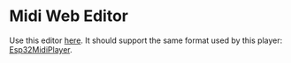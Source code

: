 # Midi Web Editor
Use this editor [here](https://4rne.github.io/midi-web-editor/). It should support the same format used by this player: [Esp32MidiPlayer](https://github.com/ProjektionTV/Esp32MidiPlayer).
